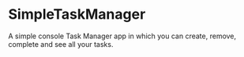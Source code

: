 # SimpleTaskManager
A simple console Task Manager app in which you can create, remove, complete and see all your tasks.
